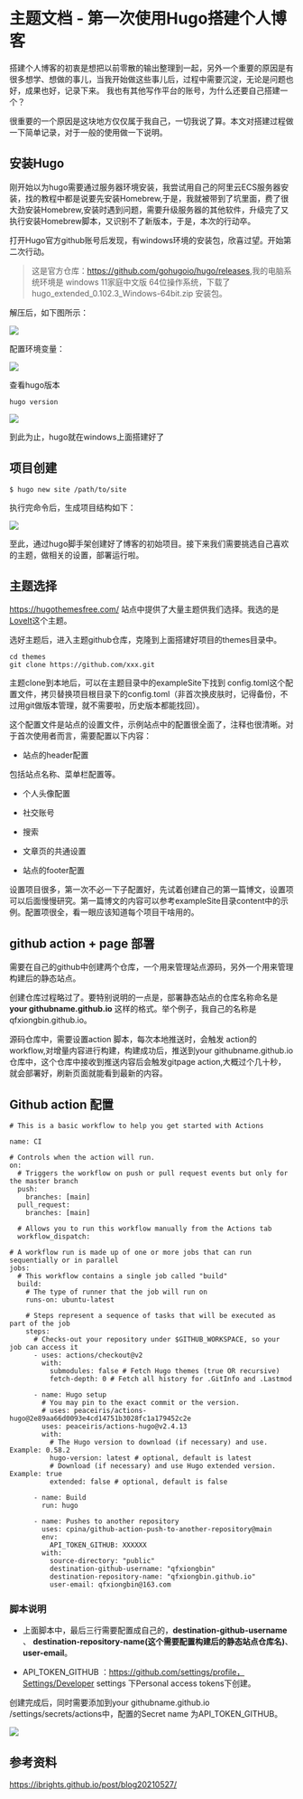 # 主题文档 - 第一次使用Hugo搭建个人博客


<!-- {{< version 0.2.0 >}} -->

搭建个人博客的初衷是想把以前零散的输出整理到一起，另外一个重要的原因是有很多想学、想做的事儿，当我开始做这些事儿后，过程中需要沉淀，无论是问题也好，成果也好，记录下来。
我也有其他写作平台的账号，为什么还要自己搭建一个？

很重要的一个原因是这块地方仅仅属于我自己，一切我说了算。本文对搭建过程做一下简单记录，对于一般的使用做一下说明。

<!--more-->

## 安装Hugo

刚开始以为hugo需要通过服务器环境安装，我尝试用自己的阿里云ECS服务器安装，找的教程中都是说要先安装Homebrew,于是，我就被带到了坑里面，费了很大劲安装Homebrew,安装时遇到问题，需要升级服务器的其他软件，升级完了又执行安装Homebrew脚本，又识别不了新版本，于是，本次的行动卒。

打开Hugo官方github账号后发现，有windows环境的安装包，欣喜过望。开始第二次行动。

> 这是官方仓库：<https://github.com/gohugoio/hugo/releases>,我的电脑系统环境是 windows 11家庭中文版 64位操作系统，下载了hugo_extended_0.102.3_Windows-64bit.zip 安装包。

解压后，如下图所示：

![](/images/hugo001.png)

配置环境变量：

![](/images/hugo002.png)

查看hugo版本

```
hugo version

```
![](/images/hugo003.png)

到此为止，hugo就在windows上面搭建好了

## 项目创建

```
$ hugo new site /path/to/site

```

执行完命令后，生成项目结构如下：

![](/images/hugo004.png)

至此，通过hugo脚手架创建好了博客的初始项目。接下来我们需要挑选自己喜欢的主题，做相关的设置，部署运行啦。

## 主题选择

<https://hugothemesfree.com/> 站点中提供了大量主题供我们选择。我选的是[LoveIt](https://github.com/dillonzq/LoveIt.git)这个主题。

选好主题后，进入主题github仓库，克隆到上面搭建好项目的themes目录中。

```
cd themes
git clone https://github.com/xxx.git

```

主题clone到本地后，可以在主题目录中的exampleSite下找到 config.toml这个配置文件，拷贝替换项目根目录下的config.toml（非首次换皮肤时，记得备份，不过用git做版本管理，就不需要啦，历史版本都能找回）。

这个配置文件是站点的设置文件，示例站点中的配置很全面了，注释也很清晰。对于首次使用者而言，需要配置以下内容：

* 站点的header配置

包括站点名称、菜单栏配置等。

* 个人头像配置

* 社交账号

* 搜索

* 文章页的共通设置

* 站点的footer配置

设置项目很多，第一次不必一下子配置好，先试着创建自己的第一篇博文，设置项可以后面慢慢研究。第一篇博文的内容可以参考exampleSite目录content中的示例。配置项很全，看一眼应该知道每个项目干啥用的。
## github action + page 部署

需要在自己的github中创建两个仓库，一个用来管理站点源码，另外一个用来管理构建后的静态站点。

创建仓库过程略过了。要特别说明的一点是，部署静态站点的仓库名称命名是**your githubname.github.io** 这样的格式。举个例子，我自己的名称是qfxiongbin.github.io。


源码仓库中，需要设置action 脚本，每次本地推送时，会触发 action的 workflow,对增量内容进行构建，构建成功后，推送到your githubname.github.io仓库中，这个仓库中接收到推送内容后会触发gitpage action,大概过个几十秒，就会部署好，刷新页面就能看到最新的内容。

## Github action 配置

```
# This is a basic workflow to help you get started with Actions

name: CI

# Controls when the action will run.
on:
  # Triggers the workflow on push or pull request events but only for the master branch
  push:
    branches: [main]
  pull_request:
    branches: [main]

  # Allows you to run this workflow manually from the Actions tab
  workflow_dispatch:

# A workflow run is made up of one or more jobs that can run sequentially or in parallel
jobs:
  # This workflow contains a single job called "build"
  build:
    # The type of runner that the job will run on
    runs-on: ubuntu-latest

    # Steps represent a sequence of tasks that will be executed as part of the job
    steps:
      # Checks-out your repository under $GITHUB_WORKSPACE, so your job can access it
      - uses: actions/checkout@v2
        with:
          submodules: false # Fetch Hugo themes (true OR recursive)
          fetch-depth: 0 # Fetch all history for .GitInfo and .Lastmod

      - name: Hugo setup
        # You may pin to the exact commit or the version.
        # uses: peaceiris/actions-hugo@2e89aa66d0093e4cd14751b3028fc1a179452c2e
        uses: peaceiris/actions-hugo@v2.4.13
        with:
          # The Hugo version to download (if necessary) and use. Example: 0.58.2
          hugo-version: latest # optional, default is latest
          # Download (if necessary) and use Hugo extended version. Example: true
          extended: false # optional, default is false

      - name: Build
        run: hugo

      - name: Pushes to another repository
        uses: cpina/github-action-push-to-another-repository@main
        env:
          API_TOKEN_GITHUB: XXXXXX
        with:
          source-directory: "public"
          destination-github-username: "qfxiongbin"
          destination-repository-name: "qfxiongbin.github.io"
          user-email: qfxiongbin@163.com

```

### 脚本说明

  * 上面脚本中，最后三行需要配置成自己的，**destination-github-username** 、 **destination-repository-name(这个需要配置构建后的静态站点仓库名)**、**user-email**。

  * API_TOKEN_GITHUB ：https://github.com/settings/profile，Settings/Developer settings 下Personal access tokens下创建。

  创建完成后，同时需要添加到your githubname.github.io /settings/secrets/actions中，配置的Secret name 为API_TOKEN_GITHUB。

![](/images/hugo005.png)


## 参考资料
https://ibrights.github.io/post/blog20210527/

